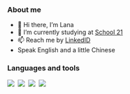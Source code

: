 ### About me
- 👋 Hi there, I’m Lana
- 🌱 I’m currently studying at [School 21](https://21-school.ru/)
- 📫 Reach me by [LinkedID](https://www.linkedin.com/in/ssteshina/)
- Speak English and a little Chinese

### Languages and tools
<img src="https://cdn.jsdelivr.net/gh/devicons/devicon/icons/c/c-original.svg" />&nbsp;
<img src="https://cdn.jsdelivr.net/gh/devicons/devicon/icons/cplusplus/cplusplus-original.svg" />&nbsp;
<img src="https://cdn.jsdelivr.net/gh/devicons/devicon/icons/postgresql/postgresql-plain-wordmark.svg" />&nbsp;
<img src="https://cdn.jsdelivr.net/gh/devicons/devicon/icons/qt/qt-original.svg" />&nbsp;
          
          
          
          
